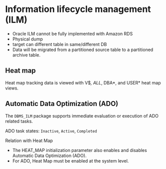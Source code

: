 # Information lifecycle management (ILM)
- Oracle ILM cannot be fully implemented with Amazon RDS
- Physical dump
- target can  different table in same/different DB
- Data will be migrated from a partitioned source table to a partitioned archive table.


## Heat map 
Heat map tracking data is viewed with V$*, ALL*, DBA*, and USER* heat map views.

## Automatic Data Optimization (ADO)

The `DBMS_ILM` package supports immediate evaluation or execution of ADO related tasks. 

ADO task states: `Inactive`, `Active`, `Completed`

Relation with Heat Map
- The HEAT_MAP initialization parameter also enables and disables Automatic Data Optimization (ADO).
- For ADO, Heat Map must be enabled at the system level.
